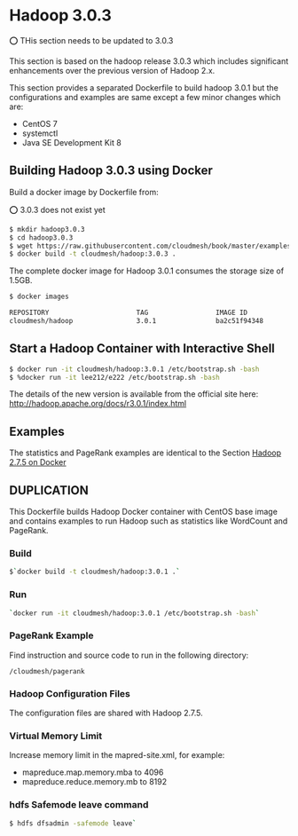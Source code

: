 # Hadoop 3.0.3

:o: THis section needs to be updated to 3.0.3

This section is based on the hadoop release 3.0.3 which
includes significant enhancements over the previous version of Hadoop
2.x.

This section provides a separated Dockerfile to build hadoop 3.0.1 but
the configurations and examples are same except a few minor changes
which are:

* CentOS 7
* systemctl
* Java SE Development Kit 8

## Building Hadoop 3.0.3 using Docker

Build a docker image by Dockerfile from:

:o: 3.0.3 does not exist yet

```bash
$ mkdir hadoop3.0.3
$ cd hadoop3.0.3
$ wget https://raw.githubusercontent.com/cloudmesh/book/master/examples/docker/hadoop/3.0.3/Dockerfile
$ docker build -t cloudmesh/hadoop:3.0.3 .
```
    
The complete docker image for Hadoop 3.0.1 consumes the storage size of
1.5GB.

```bash
$ docker images
```

```bash
REPOSITORY                      TAG                 IMAGE ID            CREATED             SIZE
cloudmesh/hadoop                3.0.1               ba2c51f94348        20 hours ago        1.5GB
```

## Start a Hadoop Container with Interactive Shell

```bash
$ docker run -it cloudmesh/hadoop:3.0.1 /etc/bootstrap.sh -bash
$ %docker run -it lee212/e222 /etc/bootstrap.sh -bash
```

The details of the new version is available from the official site here:
http://hadoop.apache.org/docs/r3.0.1/index.html

## Examples

The statistics and PageRank examples are identical to the Section
[Hadoop 2.7.5 on Docker]({#s-hadoop-docker-2})



## DUPLICATION

This Dockerfile builds Hadoop Docker container with CentOS base image and
contains examples to run Hadoop such as statistics like WordCount and PageRank.

### Build

```bash
$`docker build -t cloudmesh/hadoop:3.0.1 .`
```

### Run

```bash
`docker run -it cloudmesh/hadoop:3.0.1 /etc/bootstrap.sh -bash`
```

### PageRank Example

Find instruction and source code to run in the following directory:

`/cloudmesh/pagerank`

### Hadoop Configuration Files

The configuration files are shared with Hadoop 2.7.5.

### Virtual Memory Limit

Increase memory limit in the mapred-site.xml, for example:

- mapreduce.map.memory.mba to 4096
- mapreduce.reduce.memory.mb to 8192

### hdfs Safemode leave command

```bash
$ hdfs dfsadmin -safemode leave`
```

